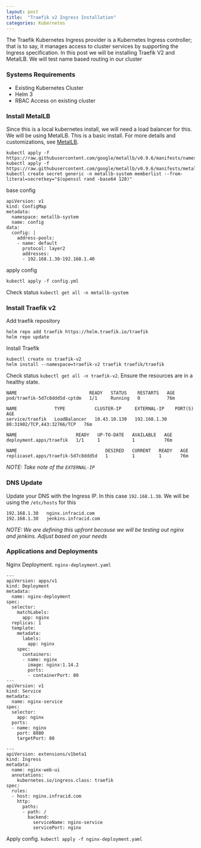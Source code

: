 ```yaml
---
layout: post
title:  "Traefik v2 Ingress Installation"
categories: Kubernetes
---
```

The Traefik Kubernetes Ingress provider is a Kubernetes Ingress controller; that is to say, it manages access to 
cluster services by supporting the Ingress specification.
In this post we will be installing Traefik V2 and MetalLB. We will test name based routing in our cluster 

### **Systems Requirements**
* Existing Kubernetes Cluster
* Helm 3
* RBAC Access on existing cluster


### **Install MetalLB**
Since this is a local kubernetes install, we will need a load balancer for this. We will be using MetalLB. This is
a basic install. For more details and customizations, see [MetalLB](https://metallb.universe.tf/concepts/).
```
kubectl apply -f https://raw.githubusercontent.com/google/metallb/v0.9.6/manifests/namespace.yaml
kubectl apply -f https://raw.githubusercontent.com/google/metallb/v0.9.6/manifests/metallb.yaml
kubectl create secret generic -n metallb-system memberlist --from-literal=secretkey="$(openssl rand -base64 128)"
```

base config
```
apiVersion: v1
kind: ConfigMap
metadata:
  namespace: metallb-system
  name: config
data:
  config: |
    address-pools:
    - name: default
      protocol: layer2
      addresses:
      - 192.168.1.30-192.168.1.40
```

apply config
```
kubectl apply -f config.yml
```

Check status `kubectl get all -n metallb-system`



### **Install Traefik v2**
Add traefik repository
```
helm repo add traefik https://helm.traefik.io/traefik
helm repo update
```

Install Traefik
```
kubectl create ns traefik-v2
helm install --namespace=traefik-v2 traefik traefik/traefik
```

Check status `kubectl get all -n traefik-v2`. Ensure  the resources are in a healthy state.

```
NAME                           READY   STATUS    RESTARTS   AGE
pod/traefik-5d7c8ddd5d-cptdm   1/1     Running   0          76m

NAME              TYPE           CLUSTER-IP     EXTERNAL-IP    PORT(S)                      AGE
service/traefik   LoadBalancer   10.43.10.130   192.168.1.30   80:31902/TCP,443:32766/TCP   76m

NAME                      READY   UP-TO-DATE   AVAILABLE   AGE
deployment.apps/traefik   1/1     1            1           76m

NAME                                 DESIRED   CURRENT   READY   AGE
replicaset.apps/traefik-5d7c8ddd5d   1         1         1       76m
```
*NOTE: Take note of the `EXTERNAL-IP`*<br>


### **DNS Update**
Update your DNS with the Ingress IP. In this case `192.168.1.30`. We will be using the `/etc/hosts` for this
```
192.168.1.30   nginx.infracid.com
192.168.1.30   jenkins.infracid.com
```
*NOTE: We are defining this upfront because we will be testing out nginx and jenkins. Adjust based on your needs*<br>


### **Applications and Deployments**
Nginx Deployment. `nginx-deployment.yaml`
```
---
apiVersion: apps/v1
kind: Deployment
metadata:
  name: nginx-deployment
spec:
  selector:
    matchLabels:
      app: nginx
  replicas: 1
  template:
    metadata:
      labels:
        app: nginx
    spec:
      containers:
      - name: nginx
        image: nginx:1.14.2 
        ports:
        - containerPort: 80
---
apiVersion: v1
kind: Service
metadata:
  name: nginx-service
spec:
  selector:
    app: nginx
  ports:
  - name: nginx
    port: 8080
    targetPort: 80

---
apiVersion: extensions/v1beta1
kind: Ingress
metadata:
  name: nginx-web-ui
  annotations:
    kubernetes.io/ingress.class: traefik
spec:
  rules:
  - host: nginx.infracid.com
    http:
      paths:
      - path: /
        backend:
          serviceName: nginx-service
          servicePort: nginx
```
Apply config. `kubectl apply -f nginx-deployment.yaml`
